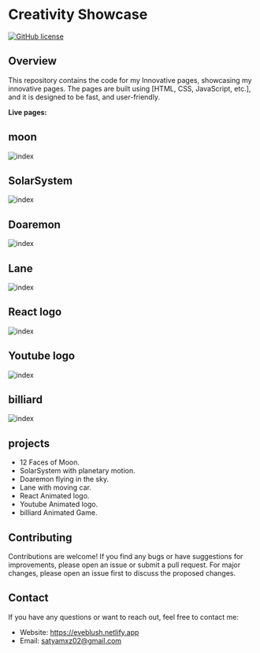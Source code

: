 # Creativity Showcase

[![GitHub license](https://img.shields.io/badge/license-MIT-blue.svg)](https://github.com/Saty-am02/eveblush.netlify.app/blob/main/LICENS)

## Overview

This repository contains the code for my Innovative pages, showcasing my innovative pages. The pages are built using [HTML, CSS, JavaScript, etc.], and it is designed to be fast, and user-friendly.

**Live pages:** 
## moon

![index](https://github.com/Saty-am02/InnovativeShowcase/assets/88832726/63dba35e-9a51-4cf3-862d-108f6be62299)
## SolarSystem

![index](https://github.com/Saty-am02/InnovativeShowcase/assets/88832726/ef6794cf-cd72-424b-a2a9-f841213f3dc6)
## Doaremon

![index](https://github.com/Saty-am02/EvEBlush/assets/88832726/4079f27f-2a41-4df6-b42e-c1c0475739e7)
## Lane

![index](https://github.com/Saty-am02/InnovativeShowcase/assets/88832726/ec9446ee-759f-4fcb-b909-47cd408357dc)
## React logo

![index](https://github.com/Saty-am02/InnovativeShowcase/assets/88832726/dc3727e8-839a-4836-99a4-bc71217680c7)
## Youtube logo

![index](https://github.com/Saty-am02/InnovativeShowcase/assets/88832726/078b42b9-c267-47da-8f16-e2d3d5e9438c)
## billiard 

![index](https://github.com/Saty-am02/InnovativeShowcase/assets/88832726/eb5301b8-16ef-4524-bbd6-5d55d9500fa1)

## projects

- 12 Faces of Moon.
- SolarSystem with planetary motion.
- Doaremon flying in the sky.
- Lane with moving car.
- React Animated logo.
- Youtube Animated logo.
- billiard Animated Game.

## Contributing

Contributions are welcome! If you find any bugs or have suggestions for improvements, please open an issue or submit a pull request. For major changes, please open an issue first to discuss the proposed changes.

## Contact

If you have any questions or want to reach out, feel free to contact me:

- Website: https://eveblush.netlify.app
- Email: satyamxz02@gmail.com
